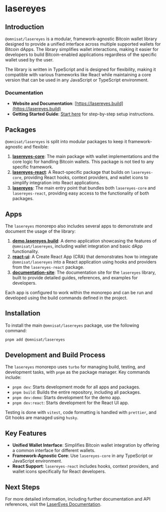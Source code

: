 # lasereyes

## Introduction

`@omnisat/lasereyes` is a modular, framework-agnostic Bitcoin wallet library designed to provide a unified interface across multiple supported wallets for Bitcoin dApps. The library simplifies wallet interactions, making it easier for developers to build Bitcoin-enabled applications regardless of the specific wallet used by the user.

The library is written in TypeScript and is designed for flexibility, making it compatible with various frameworks like React while maintaining a core version that can be used in any JavaScript or TypeScript environment.

### Documentation

- **Website and Documentation**: [https://lasereyes.build](https://lasereyes.build)
- **Getting Started Guide**: [Start here](https://lasereyes.build/getting-started) for step-by-step setup instructions.

## Packages

`@omnisat/lasereyes` is split into modular packages to keep it framework-agnostic and flexible:

1. **[lasereyes-core](../packages/core/README.md)**: The main package with wallet implementations and the core logic for handling Bitcoin wallets. This package is not tied to any specific framework.
2. **[lasereyes-react](../packages/react/README.md)**: A React-specific package that builds on `lasereyes-core`, providing React hooks, context providers, and wallet icons to simplify integration into React applications.
3. **[lasereyes](../packages/lasereyes/README.md)**: The main entry point that bundles both `lasereyes-core` and `lasereyes-react`, providing easy access to the functionality of both packages.

## Apps

The `lasereyes` monorepo also includes several apps to demonstrate and document the usage of the library:

1. **[demo.lasereyes.build](../apps/demo.lasereyes.build/README.md)**: A demo application showcasing the features of `@omnisat/lasereyes`, including wallet integration and basic dApp functionality.
2. **[react-ui](../apps/react-ui/README.md)**: A Create React App (CRA) that demonstrates how to integrate `@omnisat/lasereyes` into a React application using hooks and providers from the `lasereyes-react` package.
3. **[documentation-site](../apps/documentation-site/README.md)**: The documentation site for the `lasereyes` library, built to provide detailed guides, references, and examples for developers.

Each app is configured to work within the monorepo and can be run and developed using the build commands defined in the project.

## Installation

To install the main `@omnisat/lasereyes` package, use the following command:

```bash
pnpm add @omnisat/lasereyes
```

## Development and Build Process

The `lasereyes` monorepo uses `turbo` for managing build, testing, and development tasks, with `pnpm` as the package manager. Key commands include:

- `pnpm dev`: Starts development mode for all apps and packages.
- `pnpm build`: Builds the entire repository, including all packages.
- `pnpm dev:demo`: Starts development for the demo app.
- `pnpm dev:react`: Starts development for the React UI app.

Testing is done with `vitest`, code formatting is handled with `prettier`, and Git hooks are managed using `husky`.

## Key Features

- **Unified Wallet Interface**: Simplifies Bitcoin wallet integration by offering a common interface for different wallets.
- **Framework-Agnostic Core**: Use `lasereyes-core` in any TypeScript or JavaScript environment.
- **React Support**: `lasereyes-react` includes hooks, context providers, and wallet icons specifically for React developers.

## Next Steps

For more detailed information, including further documentation and API references, visit the [LaserEyes Documentation](https://lasereyes.build).
